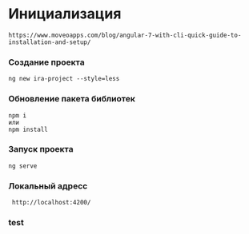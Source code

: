 # Инициализация
    https://www.moveoapps.com/blog/angular-7-with-cli-quick-guide-to-installation-and-setup/

### Создание проекта 
    ng new ira-project --style=less

### Обновление пакета библиотек 
    npm i 
    или
    npm install
    
### Запуск проекта 
    ng serve
    
### Локальный адресс
     http://localhost:4200/ 
     
### test
